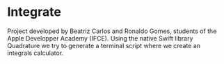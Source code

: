 # Integrate
Project developed by Beatriz Carlos and Ronaldo Gomes, students of the Apple Developper Academy (IFCE). Using the native Swift library Quadrature we try to generate a terminal script where we create an integrals calculator.
